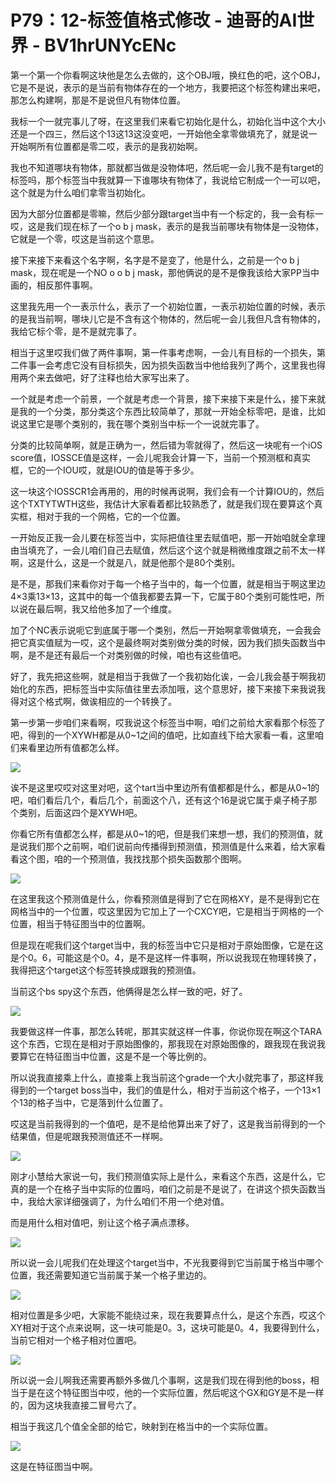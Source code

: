 # P79：12-标签值格式修改 - 迪哥的AI世界 - BV1hrUNYcENc

第一个第一个你看啊这块他是怎么去做的，这个OBJ哦，换红色的吧，这个OBJ，它是不是说，表示的是当前有物体存在的一个地方，我要把这个标签构建出来吧，那怎么构建啊，那是不是说但凡有物体位置。

我标一个一就完事儿了呀，在这里我们来看它初始化是什么，初始化当中这个大小还是一个四三，然后这个13这13这没变吧，一开始他全拿零做填充了，就是说一开始啊所有位置都是零二哎，表示的是我初始啊。

我也不知道哪块有物体，那就都当做是没物体吧，然后呢一会儿我不是有target的标签吗，那个标签当中我就算一下谁哪块有物体了，我说给它制成一个一可以吧，这个就是为什么咱们拿零当初始化。

因为大部分位置都是零嘛，然后少部分跟target当中有一个标定的，我一会有标一哎，这是我们现在标了一个o b j mask，表示的是我当前哪块有物体是一没物体，它就是一个零，哎这是当前这个意思。

接下来接下来看这个名字啊，名字是不是变了，他是什么，之前是一个o b j mask，现在呢是一个NO o o b j mask，那他俩说的是不是像我该给大家PP当中画的，相反那件事啊。

这里我先用一个一表示什么，表示了一个初始位置，一表示初始位置的时候，表示的是我当前啊，哪块儿它是不含有这个物体的，然后呢一会儿我但凡含有物体的，我给它标个零，是不是就完事了。

相当于这里哎我们做了两件事啊，第一件事考虑啊，一会儿有目标的一个损失，第二件事一会考虑它没有目标损失，因为损失函数当中他给我列了两个，这里我也得用两个来去做吧，好了注释也给大家写出来了。

一个就是考虑一个前景，一个就是考虑一个背景，接下来接下来是什么，接下来就是我的一个分类，那分类这个东西比较简单了，那就一开始全标零吧，是谁，比如说这里它是哪个类别的，我在哪个类别当中标一个一说就完事了。

分类的比较简单啊，就是正确为一，然后错为零就得了，然后这一块呢有一个iOS score值，IOSSCE值是这样，一会儿呢我会计算一下，当前一个预测框和真实框，它的一个IOU哎，就是IOU的值是等于多少。

这一块这个IOSSCR1会再用的，用的时候再说啊，我们会有一个计算IOU的，然后这个TXTYTWTH这些，我估计大家看着都比较熟悉了，就是我们现在要算这个真实框，相对于我的一个网格，它的一个位置。

一开始反正我一会儿要在标签当中，实际把值往里去赋值吧，那一开始咱就全拿理由当填充了，一会儿咱们自己去赋值，然后这个这个就是稍微维度跟之前不太一样啊，这是什么，这是一个就是八，就是他那个是80个类别。

是不是，那我们来看你对于每一个格子当中的，每一个位置，就是相当于啊这里边4×3乘13×13，这其中的每一个值我都要去算一下，它属于80个类别可能性吧，所以说在最后啊，我又给他多加了一个维度。

加了个NC表示说呃它到底属于哪一个类别，然后一开始啊拿零做填充，一会我会把它真实值赋为一哎，这个是最终啊对类别做分类的时候，因为我们损失函数当中啊，是不是还有最后一个对类别做的时候，咱也有这些值吧。

好了，我先把这些啊，就是相当于我做了一个我初始化诶，一会儿我会基于啊我初始化的东西，把标签当中实际值往里去添加哦，这个意思好，接下来接下来我说我得对这个格式啊，做诶相应的一个转换了。

第一步第一步咱们来看啊，哎我说这个标签当中啊，咱们之前给大家看那个标签了吧，得到的一个XYWH都是从0~1之间的值吧，比如直线下给大家看一看，这里咱们来看里边所有值都怎么样。



![](img/b16ff2c519ba9ca86e18077a17d7d7fe_1.png)

诶不是这里哎哎对这里对吧，这个tart当中里边所有值都都是什么，都是从0~1的吧，咱们看后几个，看后几个，前面这个八，还有这个16是说它属于桌子椅子那个类别，后面这四个是XYWH吧。

你看它所有值都怎么样，都是从0~1的吧，但是我们来想一想，我们的预测值，就是说我们那个之前啊，咱们说前向传播得到预测值，预测值是什么来着，给大家看看这个图，咱的一个预测值，我找找那个损失函数那个图啊。



![](img/b16ff2c519ba9ca86e18077a17d7d7fe_3.png)

在这里我这个预测值是什么，你看预测值是得到了它在网格XY，是不是得到它在网格当中的一个位置，哎这里因为它加上了一个CXCY吧，它是相当于网格的一个位置，相当于特征图当中的位置啊。

但是现在呢我们这个target当中，我的标签当中它只是相对于原始图像，它是在这是个0。6，可能这是个0。4，是不是这样一件事啊，所以说我现在物理转换了，我得把这个target这个标签转换成跟我的预测值。

当前这个bs spy这个东西，他俩得是怎么样一致的吧，好了。

![](img/b16ff2c519ba9ca86e18077a17d7d7fe_5.png)

我要做这样一件事，那怎么转呢，那其实就这样一件事，你说你现在啊这个TARA这个东西，它现在是相对于原始图像的，那我现在对原始图像的，跟我现在我说我要算它在特征图当中位置，这是不是一个等比例的。

所以说我直接乘上什么，直接乘上我当前这个grade一个大小就完事了，那这样我得到的一个target boss当中，我们的值是什么，相对于当前这个格子，一个13×1个13的格子当中，它是落到什么位置了。

哎这是当前我得到的一个值吧，是不是给他算出来了好了，这是我当前得到的一个结果值，但是呢跟我预测值还不一样啊。



![](img/b16ff2c519ba9ca86e18077a17d7d7fe_7.png)

刚才小慧给大家说一句，我们预测值实际上是什么，来看这个东西，这是什么，它真的是一个在格子当中实际的位置吗，咱们之前是不是说了，在讲这个损失函数当中，我给大家详细强调了，为什么咱们不用一个绝对值。

而是用什么相对值吧，别让这个格子满点漂移。

![](img/b16ff2c519ba9ca86e18077a17d7d7fe_9.png)

所以说一会儿呢我们在处理这个target当中，不光我要得到它当前属于格当中哪个位置，我还需要知道它当前属于某一个格子里边的。



![](img/b16ff2c519ba9ca86e18077a17d7d7fe_11.png)

相对位置是多少吧，大家能不能绕过来，现在我要算点什么，是这个东西，哎这个XY相对于这个点来说啊，这一块可能是0。3，这块可能是0。4，我要得到什么，当前它相对一个格子相对位置吧。



![](img/b16ff2c519ba9ca86e18077a17d7d7fe_13.png)

所以说一会儿啊我还需要再额外多做几个事啊，这是我们现在得到他的boss，相当于是在这个特征图当中哎，他的一个实际位置，然后呢这个GX和GY是不是一样的，因为这块我直接二冒号六了。

相当于我这几个值全全部的给它，映射到在格当中的一个实际位置。

![](img/b16ff2c519ba9ca86e18077a17d7d7fe_15.png)

这是在特征图当中啊。